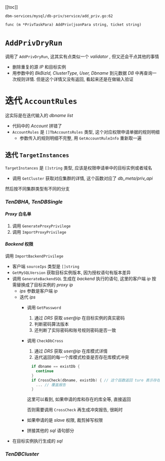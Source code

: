 [[toc]]

`dbm-services/mysql/db-priv/service/add_priv.go:62`

`func (m *PrivTaskPara) AddPriv(jsonPara string, ticket string)`

# `AddPrivDryRun`

调用了 `AddPrivDryRun`, 这其实有点类似一个 _validator_ , 但又还会干点其他的事情
  * 删除重复的源 _IP_ 和目标实例
  * 用参数中的 _BkBizId, ClusterType, User, Dbname_ 到元数据 _DB_ 中再查询一次规则详情. 但是这个详情又没有返回, 看起来还是在做输入验证

# 迭代 `AccountRules`

这实际是在迭代输入的 _dbname list_

* 代码中的 _Account_ 拼错了
* `AccountRules` 是 `[]TbAccountsRules` 类型, 这个对应权限申请单据的规则明细
  * 参数传入的规则明细不完整, 用 `GetAccountRuleInfo` 重新取一遍

## 迭代 `TargetInstances`

`TargetInstances` 是 `[]string` 类型, 应该是权限申请单中的目标实例或者域名

* 调用 `GetCluster` 获取对应集群的详情, 这个函数对应了 _db_meta/priv_api_

然后按不同集群类型有不同的分支

### _TenDBHA, TenDBSingle_
#### _Proxy_ 白名单
1. 调用 `GenerateProxyPrivilege`
2. 调用 `ImportProxyPrivilege`

#### _Backend_ 权限
调用 `ImportBackendPrivilege`
* 客户端 `sourceIps` 类型是 `[]string`
* `GetMySQLVersion` 获取目标实例版本, 因为授权语句有版本差异
* 调用 `GenerateBackendSQL` 生成在 _backend_ 执行的语句, 这里的客户端 _ip_ 按需替换成了目标实例的 _proxy ip_
  * _ips_ 参数是客户端 _ip_ 
  * 迭代 _ips_
    * 调用 `GetPassword` 
      1. 通过 _DRS_ 获取 _user@ip_ 在目标实例的真实密码
      2. 判断密码算法版本
      3. 还判断了实际密码和账号规则密码是否一致
    * 调用 `CheckDbCross`
      1. 通过 _DRS_ 获取 _user@ip_ 在库模式详情
      2. 迭代返回的每一个库模式检查是否存在库模式冲突
      ```go
        if dbname == existDb {
          continue
        }
        if CrossCheck(dbname, existDb) { // 这个函数返回 ture 表示存在冲突
          ... // 覆盖报告
        }
      ```
      这里可以看到, 如果申请的库和存在的库全等, 直接返回
    
      否则需要调用 `CrossCheck` 再生成冲突报告, 很耗时
    * 如果申请的是 _slave_ 权限, 裁剪掉写权限
    * 拼接其他的 _sql_ 语句部分
* 在目标实例执行生成的 _sql_
      
### _TenDBCluster_
